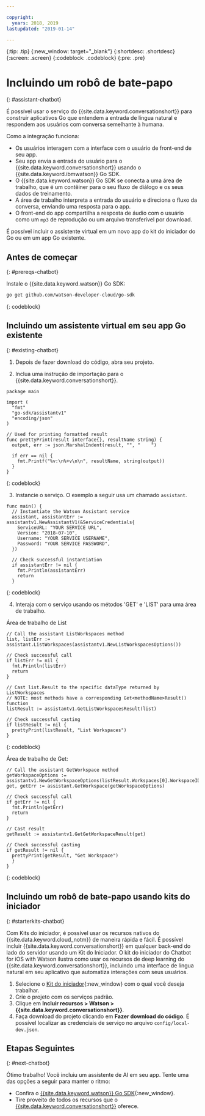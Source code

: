 ```yaml
---

copyright:
  years: 2018, 2019
lastupdated: "2019-01-14"

---
```


{:tip: .tip}
{:new_window: target="_blank"}
{:shortdesc: .shortdesc}
{:screen: .screen}
{:codeblock: .codeblock}
{:pre: .pre}

# Incluindo um robô de bate-papo
{: #assistant-chatbot}

É possível usar o serviço do {{site.data.keyword.conversationshort}} para construir aplicativos Go que entendem a entrada de língua natural e respondem aos usuários com conversa semelhante à humana.

Como a integração funciona:

* Os usuários interagem com a interface com o usuário de front-end de seu app.
* Seu app envia a entrada do usuário para o {{site.data.keyword.conversationshort}} usando o {{site.data.keyword.ibmwatson}} Go SDK.
* O {{site.data.keyword.watson}} Go SDK se conecta a uma área de trabalho, que é um contêiner para o seu fluxo de diálogo e os seus dados de treinamento.
* A área de trabalho interpreta a entrada do usuário e direciona o fluxo da conversa, enviando uma resposta para o app.
* O front-end do app compartilha a resposta de áudio com o usuário como um `mp3` de reprodução ou um arquivo transferível por download.

É possível incluir o assistente virtual em um novo app do kit do iniciador do Go ou em um app Go existente.

## Antes de começar
{: #prereqs-chatbot}

Instale o {{site.data.keyword.watson}} Go SDK:
```bash
go get github.com/watson-developer-cloud/go-sdk
```
{: codeblock}

## Incluindo um assistente virtual em seu app Go existente
{: #existing-chatbot}

1. Depois de fazer download do código, abra seu projeto.

2. Inclua uma instrução de importação para o {{site.data.keyword.conversationshort}}.

  ```golang
  package main

  import (
    "fmt"
    "go-sdk/assistantv1"
    "encoding/json"
  )

  // Used for printing formatted result
  func prettyPrint(result interface{}, resultName string) {
    output, err := json.MarshalIndent(result, "", "    ")

    if err == nil {
      fmt.Printf("%v:\n%+v\n\n", resultName, string(output))
    }
  }
  ```
  {: codeblock}

3. Instancie o serviço. O exemplo a seguir usa um chamado `assistant`.

  ```golang
  func main() {
    // Instantiate the Watson Assistant service
    assistant, assistantErr := assistantv1.NewAssistantV1(&ServiceCredentials{
      ServiceURL: "YOUR SERVICE URL",
      Version: "2018-07-10",
      Username: "YOUR SERVICE USERNAME",
      Password: "YOUR SERVICE PASSWORD",
    })

    // Check successful instantiation
    if assistantErr != nil {
      fmt.Println(assistantErr)
      return
    }
  ```
  {: codeblock}

4. Interaja com o serviço usando os métodos 'GET' e 'LIST' para uma área de trabalho.

  Área de trabalho de List
  ```golang
  // Call the assistant ListWorkspaces method
  list, listErr := assistant.ListWorkspaces(assistantv1.NewListWorkspacesOptions())

  // Check successful call
  if listErr != nil {
    fmt.Println(listErr)
    return
  }

  // Cast list.Result to the specific dataType returned by ListWorkspaces
  // NOTE: most methods have a corresponding Get<methodName>Result() function
  listResult := assistantv1.GetListWorkspacesResult(list)

  // Check successful casting
  if listResult != nil {
    prettyPrint(listResult, "List Workspaces")
  }
  ```
  {: codeblock}

  Área de trabalho de Get:
  ```golang
  // Call the assistant GetWorkspace method
  getWorkspaceOptions := assistantv1.NewGetWorkspaceOptions(listResult.Workspaces[0].WorkspaceID)
  get, getErr := assistant.GetWorkspace(getWorkspaceOptions)

  // Check successful call
  if getErr != nil {
    fmt.Println(getErr)
    return
  }

  // Cast result
  getResult := assistantv1.GetGetWorkspaceResult(get)

  // Check successful casting
  if getResult != nil {
    prettyPrint(getResult, "Get Workspace")
    }
  }
  ```
  {: codeblock}

## Incluindo um robô de bate-papo usando kits do iniciador
{: #starterkits-chatbot}

Com Kits do iniciador, é possível usar os recursos nativos do {{site.data.keyword.cloud_notm}} de maneira rápida e fácil. É possível incluir {{site.data.keyword.conversationshort}} em qualquer back-end do lado do servidor usando um Kit do Iniciador. O kit do iniciador do Chatbot for iOS with Watson ilustra como usar os recursos de deep learning do {{site.data.keyword.conversationshort}}, incluindo uma interface de língua natural em seu aplicativo que automatiza interações com seus usuários.

1. Selecione o [Kit do iniciador](https://cloud.ibm.com/developer/appledevelopment/starter-kits){:new_window} com o qual você deseja trabalhar.
2. Crie o projeto com os serviços padrão.
3. Clique em **Incluir recursos > Watson > {{site.data.keyword.conversationshort}}**.
4. Faça download do projeto clicando em **Fazer download do código**. É possível localizar as credenciais de serviço no arquivo `config/local-dev.json`.

## Etapas Seguintes
{: #next-chatbot}

Ótimo trabalho! Você incluiu um assistente de AI em seu app. Tente uma das opções a seguir para manter o ritmo:
* Confira o [{{site.data.keyword.watson}} Go SDK](https://github.com/watson-developer-cloud/go-sdk){:new_window}.
* Tire proveito de todos os recursos que o [{{site.data.keyword.conversationshort}}](/docs/services/conversation/index.html) oferece.
